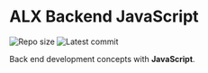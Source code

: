 # ALX Backend JavaScript

![Repo size](https://img.shields.io/github/repo-size/Anthony-cloud-1/alx-backend-javascript)
![Latest commit](https://img.shields.io/github/last-commit/Anthony-cloud-1/alx-backend-javascript/main?style=round-square)

Back end development concepts with __JavaScript__.
